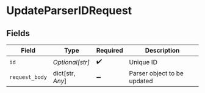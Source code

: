 # UpdateParserIDRequest


## Fields

| Field                       | Type                        | Required                    | Description                 |
| --------------------------- | --------------------------- | --------------------------- | --------------------------- |
| `id`                        | *Optional[str]*             | :heavy_check_mark:          | Unique ID                   |
| `request_body`              | dict[str, *Any*]            | :heavy_minus_sign:          | Parser object to be updated |